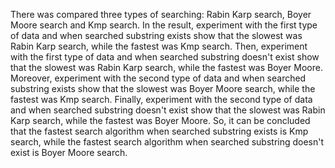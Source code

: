 There was compared three types of searching: Rabin Karp search, Boyer Moore search and Kmp search. In the result, experiment with the first type of data and when searched substring exists show that the slowest was Rabin Karp search, while the fastest was Kmp search. Then, experiment with the first type of data and when searched substring doesn't exist show that the slowest was Rabin Karp search, while the fastest was Boyer Moore. 
Moreover, experiment with the second type of data and when searched substring exists show that the slowest was Boyer Moore search, while the fastest was Kmp search. Finally, experiment with the second type of data and when searched substring doesn't exist show that the slowest was Rabin Karp search, while the fastest was Boyer Moore. 
So, it can be concluded that the fastest search algorithm when searched substring exists is Kmp search, while the fastest search algorithm when searched substring doesn't exist is Boyer Moore search.